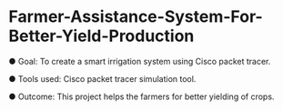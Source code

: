 # Farmer-Assistance-System-For-Better-Yield-Production

● Goal: To create a smart irrigation system using Cisco packet tracer.

● Tools used: Cisco packet tracer simulation tool. 

● Outcome: This project helps the farmers for better yielding of crops.
